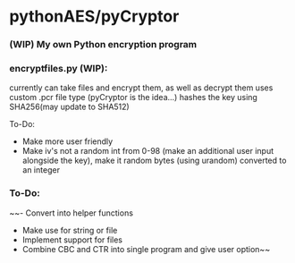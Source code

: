 # pythonAES/pyCryptor


### (WIP) My own Python encryption program

### encryptfiles.py (WIP):
currently can take files and encrypt them, as well as decrypt them
uses custom .pcr file type (pyCryptor is the idea...)
hashes the key using SHA256(may update to SHA512)

To-Do:
- Make more user friendly
- Make iv's not a random int from 0-98 (make an additional user input alongside the key), make it random bytes (using urandom) converted to an integer

### To-Do:

~~- Convert into helper functions
- Make use for string or file
- Implement support for files
- Combine CBC and CTR into single program and give user option~~

